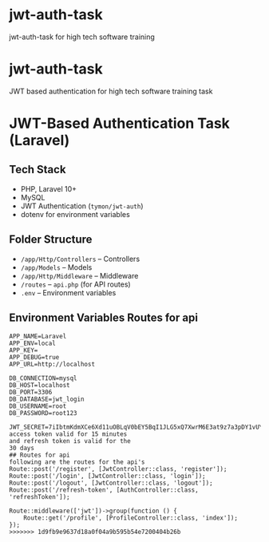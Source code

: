 
# jwt-auth-task
jwt-auth-task for high tech software training 
# jwt-auth-task
JWT based authentication for high tech software training task 
# JWT-Based Authentication Task (Laravel)

## Tech Stack
- PHP, Laravel 10+
- MySQL
- JWT Authentication (`tymon/jwt-auth`)
- dotenv for environment variables

## Folder Structure
- `/app/Http/Controllers` – Controllers
- `/app/Models` – Models
- `/app/Http/Middleware` – Middleware
- `/routes` – `api.php` (for API routes)
- `.env` – Environment variables

## Environment Variables Routes for api
```env
APP_NAME=Laravel
APP_ENV=local
APP_KEY=
APP_DEBUG=true
APP_URL=http://localhost

DB_CONNECTION=mysql
DB_HOST=localhost
DB_PORT=3306
DB_DATABASE=jwt_login
DB_USERNAME=root
DB_PASSWORD=root123

JWT_SECRET=7iIbtmKdmXCe6Xd11uOBLqV0bEY5BqI1JLG5xQ7XwrM6E3at9z7a3pDY1vUY4CBd
access token valid for 15 minutes 
and refresh token is valid for the 
30 days
## Routes for api
following are the routes for the api's 
Route::post('/register', [JwtController::class, 'register']);
Route::post('/login', [JwtController::class, 'login']);
Route::post('/logout', [JwtController::class, 'logout']);
Route::post('/refresh-token', [AuthController::class, 'refreshToken']);

Route::middleware(['jwt'])->group(function () {
    Route::get('/profile', [ProfileController::class, 'index']);
});
>>>>>>> 1d9fb9e9637d18a0f04a9b595b54e7200404b26b
